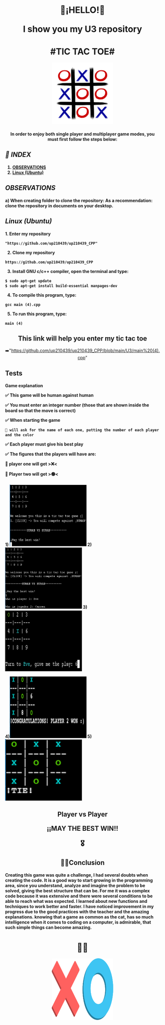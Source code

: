 <div align="center"> 
<h1>
👾¡HELLO!👾
 
I show you my U3 repository</h1>

<h1>
#TIC TAC TOE#</h1>
<img src= "https://github.com/up210439/up210439_CPP/blob/main/imagenes/GATO...png" height="200" width="200">

</div align="center">

<h4>

<div align="center"> 

In order to enjoy both single player and multiplayer game modes, you must first follow the steps below:

</div align="center">
</h4>

  
## _🤖 INDEX_ 
<h4>
 
1. [OBSERVATIONS](https://github.com/up210439/up210439_CPP/tree/main/U3#--OBSERVATIONS--)
2. [Linux (Ubuntu)](https://github.com/up210439/up210439_CPP/tree/main/U3#----Linux (Ubuntu))
</h4>

## _OBSERVATIONS_
<h4>
a) When creating folder to clone the repository: As a recommendation: clone the repository in documents on your desktop. 
</h4>

## _Linux (Ubuntu)_
<h4>
 1. Enter my repository 
  
~~~
"https://github.com/up210439/up210439_CPP"
~~~
  
2. Clone my repository
  
~~~
https://github.com/up210439/up210439_CPP
~~~

3. Install GNU c/c++ compiler, open the terminal and type:

~~~
$ sudo apt-get update
$ sudo apt-get install build-essential manpages-dev
~~~

4. To compile this program, type:

~~~
gcc main (4).cpp
~~~

5. To run this program, type:
   
~~~
main (4)
~~~
</h4>  
 
<div align="center">
<h2>This link will help you enter my tic tac toe</h2>
 
➡️"https://github.com/up210439/up210439_CPP/blob/main/U3/main%20(4).cpp"
</div align="center">

 ## __Tests__
<h4>
Game explanation
 
✅ This game will be human against human
 
✅ You must enter an integer number (those that are shown inside the board so that the move is correct)
 
✅ When starting the game
 
    🔸 will ask for the name of each one, putting the number of each player and the color
 
✅ Each player must give his best play
 
✅ The figures that the players will have are:
 
   🔸 player one will get >❌<
 
   🔸 Player two will get >🟢<


<h4> 
 1)
<img src= "https://github.com/up210439/up210439_CPP/blob/main/imagenes/2022-11-23.png" height="200" width="250"> 2)
<img src= "https://github.com/up210439/up210439_CPP/blob/main/imagenes/2022-11-23%20(2).png" height="200" width="250"> 3)
<img src= "https://github.com/up210439/up210439_CPP/blob/main/imagenes/2022-11-23%20(3).png" height="200" width="250">
 
4)<img src= "https://github.com/up210439/up210439_CPP/blob/main/imagenes/Captura%20de%20pantalla%202022-11-23%20a%20las%2022.25.51.png" height="200" width="250"> 5) <img src= "https://github.com/up210439/up210439_CPP/blob/main/imagenes/Captura%20de%20pantalla%202022-11-23%20a%20las%2022.41.15.png" height="200" width="250"> 
 

</h4>
 
<div align="center">
<h2>Player vs Player
 
¡¡MAY THE BEST WIN!!
 
 🎖️
</h2>
</div align="center">

 <div align="center">

## __✍🏼Conclusion__

</div align="center">
 
<h4>
Creating this game was quite a challenge, I had several doubts when creating the code. It is a good way to start growing in the programming area, since you understand, analyze and imagine the problem to be solved, giving the best structure that can be.
For me it was a complex code because it was extensive and there were several conditions to be able to reach what was expected. I learned about new functions and techniques to work better and faster. I have noticed improvement in my progress due to the good practices with the teacher and the amazing explanations.
knowing that a game as common as the cat, has so much intelligence when it comes to coding on a computer, is admirable, that such simple things can become amazing.
 </h4>
 
 <div align="center">
 <h1>
👋🏼</h1>
<img src= "https://github.com/up210439/up210439_CPP/blob/main/imagenes/CRUZ%20O%20BOLITA.png" height="200" width="200">

</div align="center">
